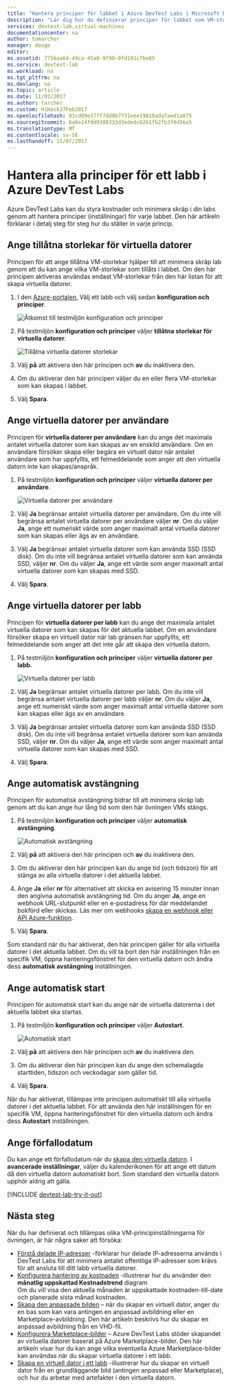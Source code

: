 ```yaml
---
title: "Hantera principer för labbet i Azure DevTest Labs | Microsoft Docs"
description: "Lär dig hur du definierar principer för labbet som VM-storlekar och maximala virtuella datorer per användare och avstängning automation."
services: devtest-lab,virtual-machines
documentationcenter: na
author: tomarcher
manager: douge
editor: 
ms.assetid: 7756aa64-49ca-45a0-9f90-0fd101c7be85
ms.service: devtest-lab
ms.workload: na
ms.tgt_pltfrm: na
ms.devlang: na
ms.topic: article
ms.date: 11/03/2017
ms.author: tarcher
ms.custom: H1Hack27Feb2017
ms.openlocfilehash: 03cd09e37ff7dd0b7731eee19810ada7aed1a875
ms.sourcegitcommit: 6a6e14fdd9388333d3ededc02b1fb2fb3f8d56e5
ms.translationtype: MT
ms.contentlocale: sv-SE
ms.lasthandoff: 11/07/2017
---
```

# <a name="manage-all-policies-for-a-lab-in-azure-devtest-labs"></a>Hantera alla principer för ett labb i Azure DevTest Labs

Azure DevTest Labs kan du styra kostnader och minimera skräp i din labs genom att hantera principer (inställningar) för varje labbet. Den här artikeln förklarar i detalj steg för steg hur du ställer in varje princip.  

## <a name="set-allowed-virtual-machine-sizes"></a>Ange tillåtna storlekar för virtuella datorer
Principen för att ange tillåtna VM-storlekar hjälper till att minimera skräp lab genom att du kan ange vilka VM-storlekar som tillåts i labbet. Om den här principen aktiveras användas endast VM-storlekar från den här listan för att skapa virtuella datorer.

1. I den [Azure-portalen](http://go.microsoft.com/fwlink/p/?LinkID=525040), Välj ett labb och välj sedan **konfiguration och principer**.

    ![Åtkomst till testmiljön konfiguration och principer](./media/devtest-lab-set-lab-policy/policies-menu.png)

1. På testmiljön **konfiguration och principer** väljer **tillåtna storlekar för virtuella datorer**.
   
    ![Tillåtna virtuella datorer storlekar](./media/devtest-lab-set-lab-policy/allowed-vm-sizes.png)

1. Välj **på** att aktivera den här principen och **av** du inaktivera den.

1. Om du aktiverar den här principen väljer du en eller flera VM-storlekar som kan skapas i labbet.

1. Välj **Spara**.

## <a name="set-virtual-machines-per-user"></a>Ange virtuella datorer per användare
Principen för **virtuella datorer per användare** kan du ange det maximala antalet virtuella datorer som kan skapas av en enskild användare. Om en användare försöker skapa eller begära en virtuell dator när antalet användare som har uppfyllts, ett felmeddelande som anger att den virtuella datorn inte kan skapas/anspråk. 

1. På testmiljön **konfiguration och principer** väljer **virtuella datorer per användare**.
   
    ![Virtuella datorer per användare](./media/devtest-lab-set-lab-policy/max-vms-per-user.png)

1. Välj **Ja** begränsar antalet virtuella datorer per användare. Om du inte vill begränsa antalet virtuella datorer per användare väljer **nr**. Om du väljer **Ja**, ange ett numeriskt värde som anger maximalt antal virtuella datorer som kan skapas eller ägs av en användare. 

1. Välj **Ja** begränsar antalet virtuella datorer som kan använda SSD (SSD disk). Om du inte vill begränsa antalet virtuella datorer som kan använda SSD, väljer **nr**. Om du väljer **Ja**, ange ett värde som anger maximalt antal virtuella datorer som kan skapas med SSD. 

1. Välj **Spara**.

## <a name="set-virtual-machines-per-lab"></a>Ange virtuella datorer per labb
Principen för **virtuella datorer per labb** kan du ange det maximala antalet virtuella datorer som kan skapas för det aktuella labbet. Om en användare försöker skapa en virtuell dator när lab gränsen har uppfyllts, ett felmeddelande som anger att det inte går att skapa den virtuella datorn. 

1. På testmiljön **konfiguration och principer** väljer **virtuella datorer per labb**.
   
    ![Virtuella datorer per labb](./media/devtest-lab-set-lab-policy/max-vms-per-lab.png)

1. Välj **Ja** begränsar antalet virtuella datorer per labb. Om du inte vill begränsa antalet virtuella datorer per labb väljer **nr**. Om du väljer **Ja**, ange ett numeriskt värde som anger maximalt antal virtuella datorer som kan skapas eller ägs av en användare. 

1. Välj **Ja** begränsar antalet virtuella datorer som kan använda SSD (SSD disk). Om du inte vill begränsa antalet virtuella datorer som kan använda SSD, väljer **nr**. Om du väljer **Ja**, ange ett värde som anger maximalt antal virtuella datorer som kan skapas med SSD. 

1. Välj **Spara**.

## <a name="set-auto-shutdown"></a>Ange automatisk avstängning
Principen för automatisk avstängning bidrar till att minimera skräp lab genom att du kan ange hur lång tid som den här övningen VMs stängs.

1. På testmiljön **konfiguration och principer** väljer **automatisk avstängning**.
   
    ![Automatisk avstängning](./media/devtest-lab-set-lab-policy/auto-shutdown.png)

1. Välj **på** att aktivera den här principen och **av** du inaktivera den.

1. Om du aktiverar den här principen kan du ange tid (och tidszon) för att stänga av alla virtuella datorer i det aktuella labbet.

1. Ange **Ja** eller **nr** för alternativet att skicka en avisering 15 minuter innan den angivna automatisk avstängning tid. Om du anger **Ja**, ange en webhook URL-slutpunkt eller en e-postadress för där meddelandet bokförd eller skickas. Läs mer om webhooks [skapa en webhook eller API Azure-funktion](../azure-functions/functions-create-a-web-hook-or-api-function.md). 

1. Välj **Spara**.

Som standard när du har aktiverat, den här principen gäller för alla virtuella datorer i det aktuella labbet. Om du vill ta bort den här inställningen från en specifik VM, öppna hanteringsfönstret för den virtuella datorn och ändra dess **automatisk avstängning** inställningen.

## <a name="set-auto-start"></a>Ange automatisk start
Principen för automatisk start kan du ange när de virtuella datorerna i det aktuella labbet ska startas.  

1. På testmiljön **konfiguration och principer** väljer **Autostart**.
   
    ![Automatisk start](./media/devtest-lab-set-lab-policy/auto-start.png)

2. Välj **på** att aktivera den här principen och **av** du inaktivera den.

3. Om du aktiverar den här principen kan du ange den schemalagda starttiden, tidszon och veckodagar som gäller tid. 

4. Välj **Spara**.

När du har aktiverat, tillämpas inte principen automatiskt till alla virtuella datorer i det aktuella labbet. För att använda den här inställningen för en specifik VM, öppna hanteringsfönstret för den virtuella datorn och ändra dess **Autostart** inställningen.

## <a name="set-expiration-date"></a>Ange förfallodatum
Du kan ange ett förfallodatum när du [skapa den virtuella datorn](devtest-lab-add-vm.md). I **avancerade inställningar**, väljer du kalenderikonen för att ange ett datum då den virtuella datorn automatiskt bort. Som standard den virtuella datorn upphör aldrig att gälla.

[!INCLUDE [devtest-lab-try-it-out](../../includes/devtest-lab-try-it-out.md)]

## <a name="next-steps"></a>Nästa steg
När du har definierat och tillämpas olika VM-principinställningarna för övningen, är här några saker att försöka:

* [Förstå delade IP-adresser](devtest-lab-shared-ip.md) -förklarar hur delade IP-adresserna används i DevTest Labs för att minimera antalet offentliga IP-adresser som krävs för att ansluta till ditt labb virtuella datorer.
* [Konfigurera hantering av kostnaden](devtest-lab-configure-cost-management.md) -illustrerar hur du använder den **månatlig uppskattad Kostnadstrend** diagram  
  Om du vill visa den aktuella månaden är uppskattade kostnaden-till-date och planerade sista månad kostnaden.
* [Skapa den anpassade bilden](devtest-lab-create-template.md) – när du skapar en virtuell dator, anger du en bas som kan vara antingen en anpassad avbildning eller en Marketplace-avbildning. Den här artikeln beskrivs hur du skapar en anpassad avbildning från en VHD-fil.
* [Konfigurera Marketplace-bilder](devtest-lab-configure-marketplace-images.md) – Azure DevTest Labs stöder skapandet av virtuella datorer baserat på Azure Marketplace-bilder. Den här artikeln visar hur du kan ange vilka eventuella Azure Marketplace-bilder kan användas när du skapar virtuella datorer i ett labb.
* [Skapa en virtuell dator i ett labb](devtest-lab-add-vm-with-artifacts.md) -illustrerar hur du skapar en virtuell dator från en grundläggande bild (antingen anpassad eller Marketplace), och hur du arbetar med artefakter i den virtuella datorn.

